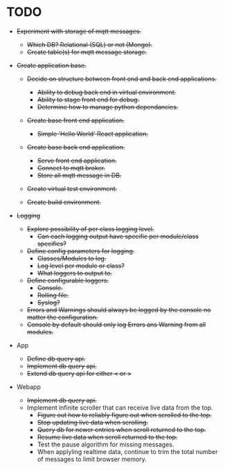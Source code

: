 # TODO

- ~~Experiment with storage of mqtt messages.~~

    - ~~Which DB? Relational (SQL) or not (Mongo).~~
    - ~~Create table(s) for mqtt message storage.~~

- ~~Create application base.~~
    - ~~Decide on structure between front end and back end applications.~~

        - ~~Ability to debug back end in virtual environment.~~
        - ~~Ability to stage front end for debug.~~
        - ~~Determine how to manage python dependancies.~~

    - ~~Create base front end application.~~
        - ~~Simple 'Hello World' React application.~~

    - ~~Create base back end application.~~
        - ~~Serve front end application.~~
        - ~~Connect to mqtt broker.~~
        - ~~Store all mqtt message in DB.~~

    - ~~Create virtual test environment.~~

    - ~~Create build environment.~~

- ~~Logging~~
    - ~~Explore possibility of per class logging level.~~
        - ~~Can each logging output have specific per module/class specifics?~~
    - ~~Define config parameters for logging.~~
        - ~~Classes/Modules to log.~~
        - ~~Log level per module or class?~~
        - ~~What loggers to output to.~~
    - ~~Define configurable loggers.~~
        - ~~Console.~~
        - ~~Rolling file.~~
        - ~~Syslog?~~
    - ~~Errors and Warnings should always be logged by the console no matter the configuration.~~
    - ~~Console by default should only log Errors ans Warning from all modules.~~

- App
    - ~~Define db query api.~~
    - ~~Implement db query api.~~
    - ~~Extend db query api for either < or >~~

- Webapp
    - ~~Implement db query api.~~
    - Implement infinite scroller that can receive live data from the top.
        - ~~Figure out how to reliably figure out when scrolled to the top.~~
        - ~~Stop updating live data when scrolling.~~
        - ~~Query db for newer entries when scroll returned to the top.~~
        - ~~Resume live data when scroll returned to the top.~~
        - Test the pause algorithm for missing messages.
        - When applyling realtime data, continue to trim the total number of messages to limit browser memory.
